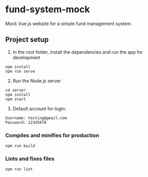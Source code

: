 # fund-system-mock

Mock Vue.js website for a simple fund management system.

## Project setup
1. In the root folder, install the dependencies and run the app for development
```
npm install
npm run serve
```

2. Run the Node.js server
```
cd server
npm install
npm start
```

3. Default account for login:
```
Username: testing@gmail.com
Password: 12345678
```

### Compiles and minifies for production
```
npm run build
```

### Lints and fixes files
```
npm run lint
```